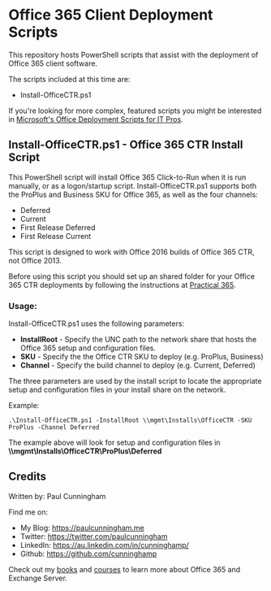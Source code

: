 # Office 365 Client Deployment Scripts

This repository hosts PowerShell scripts that assist with the deployment of Office 365 client software.

The scripts included at this time are:

- Install-OfficeCTR.ps1

If you're looking for more complex, featured scripts you might be interested in [Microsoft's Office Deployment Scripts for IT Pros](http://officedev.github.io/Office-IT-Pro-Deployment-Scripts/).

## Install-OfficeCTR.ps1 - Office 365 CTR Install Script

This PowerShell script will install Office 365 Click-to-Run when it is run manually, or as a logon/startup script. Install-OfficeCTR.ps1 supports both the ProPlus and Business SKU for Office 365, as well as the four channels:

- Deferred
- Current
- First Release Deferred
- First Release Current

This script is designed to work with Office 2016 builds of Office 365 CTR, not Office 2013.

Before using this script you should set up an shared folder for your Office 365 CTR deployments by following the instructions at [Practical 365](https://practical365.com).

### Usage:

Install-OfficeCTR.ps1 uses the following parameters:

- **InstallRoot** - Specify the UNC path to the network share that hosts the Office 365
setup and configuration files.
- **SKU** - Specify the the Office CTR SKU to deploy (e.g. ProPlus, Business)
- **Channel** - Specify the build channel to deploy (e.g. Current, Deferred) 

The three parameters are used by the install script to locate the appropriate setup and configuration files in your install share on the network.

Example:

```
.\Install-OfficeCTR.ps1 -InstallRoot \\mgmt\Installs\OfficeCTR -SKU ProPlus -Channel Deferred
```

The example above will look for setup and configuration files in **\\\mgmt\Installs\OfficeCTR\ProPlus\Deferred**



## Credits
Written by: Paul Cunningham

Find me on:

* My Blog:	https://paulcunningham.me
* Twitter:	https://twitter.com/paulcunningham
* LinkedIn:	https://au.linkedin.com/in/cunninghamp/
* Github:	https://github.com/cunninghamp

Check out my [books](https://paulcunningham.me/books/) and [courses](https://paulcunningham.me/training/) to learn more about Office 365 and Exchange Server.
